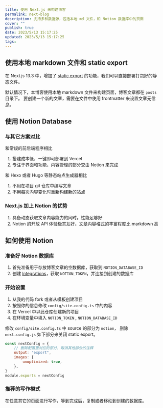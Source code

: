 ```yaml
---
title: 使用 Next.js 来构建博客
permalink: next-blog
description: 支持多种数据源，包括本地 md 文件，和 Notion 数据库中的页面
cover: ""
publish: true
date: 2023/5/13 15:17:25
updated: 2023/5/13 15:17:25
tags:
---
```


## 使用本地 markdown 文件和 static export

在 Next.js 13.3 中，增加了 [static export][] 的功能，我们可以直接部署打包好的静态文件。

默认情况下，本博客使用本地 markdown 文件来构建页面，博客文章都在 `posts` 目录下。
要创建一个新的文章，需要在文件中使用 frontmatter 来设置文章元信息。

## 使用 Notion Database

### 与其它方案对比

和常规的前后端程序相比

1. 搭建成本低，一键即可部署到 Vercel
2. 专注于界面和功能，内容管理的部分交由 Notion 来完成

和 Hexo 或者 Hugo 等静态站点生成器相比

1. 不用在项目 git 仓库中编写文章
2. 不用每次内容变化时重新构建新的站点

### Next.js 加上 Notion 的优势

1. 具备动态获取文章内容能力的同时，性能足够好
2. Notion 的开放 API 体验极其友好，文章内容格式的丰富程度比 markdown 高

## 如何使用 Notion

### 准备好 Notion 数据库

1. 首先准备用于存放博客文章的空数据库，获取到 `NOTION_DATABASE_ID`
2. 创建 [Integrations][]，获取 `NOTION_TOKEN`，并连接到创建的数据库

### 开始设置

1. 从我的代码 fork 或者从模板创建项目
2. 按照你的信息修改 `config/site.config.ts` 中的内容
3. 在 Vercel 中以此仓库创建新的项目
4. 在环境变量中填入 `NOTION_TOKEN` , `NOTION_DATABASE_ID`

修改 `config/site.config.ts` 中 source 的部分为 `notion`，
删除 `next.config.js` 如下部分来关闭 static export。

```js
const nextConfig = {
	// 删除配置里对应的部分，取消其他部分的注释
	output: "export",
	images: {
		unoptimized: true,
	},
}
module.exports = nextConfig
```

### 推荐的写作模式

在任意其它的页面进行写作，等到完成后，复制或者移动到创建的数据库。

[Integrations]: https://www.notion.so/my-integrations
[static export]: https://nextjs.org/docs/app/building-your-application/deploying/static-exports
